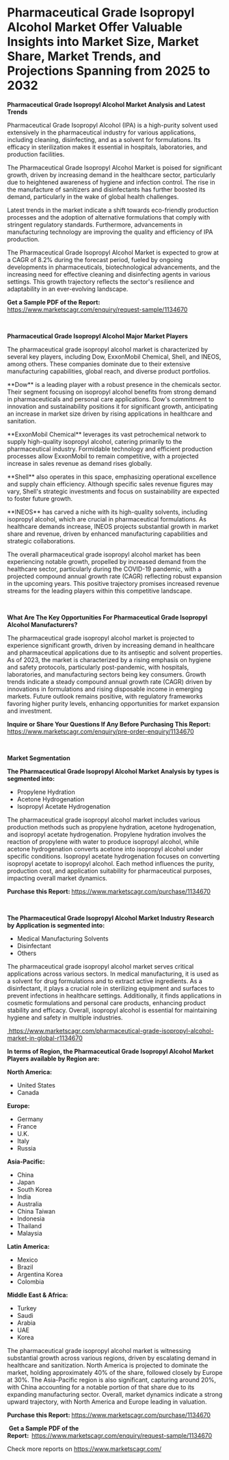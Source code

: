 <p><h1>Pharmaceutical Grade Isopropyl Alcohol Market Offer Valuable Insights into Market Size, Market Share, Market Trends, and Projections Spanning from 2025 to 2032</h1></p><p><strong>Pharmaceutical Grade Isopropyl Alcohol Market Analysis and Latest Trends</strong></p>
<p><p>Pharmaceutical Grade Isopropyl Alcohol (IPA) is a high-purity solvent used extensively in the pharmaceutical industry for various applications, including cleaning, disinfecting, and as a solvent for formulations. Its efficacy in sterilization makes it essential in hospitals, laboratories, and production facilities. </p><p>The Pharmaceutical Grade Isopropyl Alcohol Market is poised for significant growth, driven by increasing demand in the healthcare sector, particularly due to heightened awareness of hygiene and infection control. The rise in the manufacture of sanitizers and disinfectants has further boosted its demand, particularly in the wake of global health challenges. </p><p>Latest trends in the market indicate a shift towards eco-friendly production processes and the adoption of alternative formulations that comply with stringent regulatory standards. Furthermore, advancements in manufacturing technology are improving the quality and efficiency of IPA production. </p><p>The Pharmaceutical Grade Isopropyl Alcohol Market is expected to grow at a CAGR of 8.2% during the forecast period, fueled by ongoing developments in pharmaceuticals, biotechnological advancements, and the increasing need for effective cleaning and disinfecting agents in various settings. This growth trajectory reflects the sector's resilience and adaptability in an ever-evolving landscape.</p></p>
<p><strong>Get a Sample PDF of the Report:&nbsp;</strong> <a href="https://www.marketscagr.com/enquiry/request-sample/1134670?utm_campaign=2485&utm_medium=2&utm_source=Github&utm_content=ia&utm_term=25032025&utm_id=pharmaceutical-grade-isopropyl-alcohol">https://www.marketscagr.com/enquiry/request-sample/1134670</a></p>
<p>&nbsp;</p>
<p><strong>Pharmaceutical Grade Isopropyl Alcohol Major Market Players</strong></p>
<p><p>The pharmaceutical grade isopropyl alcohol market is characterized by several key players, including Dow, ExxonMobil Chemical, Shell, and INEOS, among others. These companies dominate due to their extensive manufacturing capabilities, global reach, and diverse product portfolios.</p><p>**Dow** is a leading player with a robust presence in the chemicals sector. Their segment focusing on isopropyl alcohol benefits from strong demand in pharmaceuticals and personal care applications. Dow's commitment to innovation and sustainability positions it for significant growth, anticipating an increase in market size driven by rising applications in healthcare and sanitation. </p><p>**ExxonMobil Chemical** leverages its vast petrochemical network to supply high-quality isopropyl alcohol, catering primarily to the pharmaceutical industry. Formidable technology and efficient production processes allow ExxonMobil to remain competitive, with a projected increase in sales revenue as demand rises globally.</p><p>**Shell** also operates in this space, emphasizing operational excellence and supply chain efficiency. Although specific sales revenue figures may vary, Shell's strategic investments and focus on sustainability are expected to foster future growth.</p><p>**INEOS** has carved a niche with its high-quality solvents, including isopropyl alcohol, which are crucial in pharmaceutical formulations. As healthcare demands increase, INEOS projects substantial growth in market share and revenue, driven by enhanced manufacturing capabilities and strategic collaborations.</p><p>The overall pharmaceutical grade isopropyl alcohol market has been experiencing notable growth, propelled by increased demand from the healthcare sector, particularly during the COVID-19 pandemic, with a projected compound annual growth rate (CAGR) reflecting robust expansion in the upcoming years. This positive trajectory promises increased revenue streams for the leading players within this competitive landscape.</p></p>
<p>&nbsp;</p>
<p><strong>What Are The Key Opportunities For Pharmaceutical Grade Isopropyl Alcohol Manufacturers?</strong></p>
<p><p>The pharmaceutical grade isopropyl alcohol market is projected to experience significant growth, driven by increasing demand in healthcare and pharmaceutical applications due to its antiseptic and solvent properties. As of 2023, the market is characterized by a rising emphasis on hygiene and safety protocols, particularly post-pandemic, with hospitals, laboratories, and manufacturing sectors being key consumers. Growth trends indicate a steady compound annual growth rate (CAGR) driven by innovations in formulations and rising disposable income in emerging markets. Future outlook remains positive, with regulatory frameworks favoring higher purity levels, enhancing opportunities for market expansion and investment.</p></p>
<p><strong>Inquire or Share Your Questions If Any Before Purchasing This Report:</strong> <a href="https://www.marketscagr.com/enquiry/pre-order-enquiry/1134670?utm_campaign=2485&utm_medium=2&utm_source=Github&utm_content=ia&utm_term=25032025&utm_id=pharmaceutical-grade-isopropyl-alcohol">https://www.marketscagr.com/enquiry/pre-order-enquiry/1134670</a></p>
<p>&nbsp;</p>
<p><strong>Market Segmentation</strong></p>
<p><strong>The Pharmaceutical Grade Isopropyl Alcohol Market Analysis by types is segmented into:</strong></p>
<p><ul><li>Propylene Hydration</li><li>Acetone Hydrogenation</li><li>Isopropyl Acetate Hydrogenation</li></ul></p>
<p><p>The pharmaceutical grade isopropyl alcohol market includes various production methods such as propylene hydration, acetone hydrogenation, and isopropyl acetate hydrogenation. Propylene hydration involves the reaction of propylene with water to produce isopropyl alcohol, while acetone hydrogenation converts acetone into isopropyl alcohol under specific conditions. Isopropyl acetate hydrogenation focuses on converting isopropyl acetate to isopropyl alcohol. Each method influences the purity, production cost, and application suitability for pharmaceutical purposes, impacting overall market dynamics.</p></p>
<p><strong>Purchase this Report:&nbsp;</strong><a href="https://www.marketscagr.com/purchase/1134670?utm_campaign=2485&utm_medium=2&utm_source=Github&utm_content=ia&utm_term=25032025&utm_id=pharmaceutical-grade-isopropyl-alcohol">https://www.marketscagr.com/purchase/1134670</a></p>
<p>&nbsp;</p>
<p><strong>The Pharmaceutical Grade Isopropyl Alcohol Market Industry Research by Application is segmented into:</strong></p>
<p><ul><li>Medical Manufacturing Solvents</li><li>Disinfectant</li><li>Others</li></ul></p>
<p><p>The pharmaceutical grade isopropyl alcohol market serves critical applications across various sectors. In medical manufacturing, it is used as a solvent for drug formulations and to extract active ingredients. As a disinfectant, it plays a crucial role in sterilizing equipment and surfaces to prevent infections in healthcare settings. Additionally, it finds applications in cosmetic formulations and personal care products, enhancing product stability and efficacy. Overall, isopropyl alcohol is essential for maintaining hygiene and safety in multiple industries.</p></p>
<p><a href="https://www.marketscagr.com/pharmaceutical-grade-isopropyl-alcohol-market-in-global-r1134670?utm_campaign=2485&utm_medium=2&utm_source=Github&utm_content=ia&utm_term=25032025&utm_id=pharmaceutical-grade-isopropyl-alcohol">&nbsp;https://www.marketscagr.com/pharmaceutical-grade-isopropyl-alcohol-market-in-global-r1134670</a></p>
<p><strong>In terms of Region, the Pharmaceutical Grade Isopropyl Alcohol Market Players available by Region are:</strong></p>
<p>
    <p> <strong> North America: </strong>
        <ul>
            <li>United States</li>
            <li>Canada</li>
        </ul>
        </p> 
    <p> <strong> Europe: </strong>
        <ul>
            <li>Germany</li>
            <li>France</li>
            <li>U.K.</li>
            <li>Italy</li>
            <li>Russia</li>
        </ul>
        </p> 
    <p> <strong> Asia-Pacific: </strong>
        <ul>
            <li>China</li>
            <li>Japan</li>
            <li>South Korea</li>
            <li>India</li>
            <li>Australia</li>
            <li>China Taiwan</li>
            <li>Indonesia</li>
            <li>Thailand</li>
            <li>Malaysia</li>
        </ul>
        </p> 
    <p> <strong> Latin America: </strong>
        <ul>
            <li>Mexico</li>
            <li>Brazil</li>
            <li>Argentina Korea</li>
            <li>Colombia</li>
        </ul>
        </p> 
    <p> <strong> Middle East & Africa: </strong>
        <ul>
            <li>Turkey</li>
            <li>Saudi</li>
            <li>Arabia</li>
            <li>UAE</li>
            <li>Korea</li>
        </ul>
    </p>
    </p>
<p><p>The pharmaceutical grade isopropyl alcohol market is witnessing substantial growth across various regions, driven by escalating demand in healthcare and sanitization. North America is projected to dominate the market, holding approximately 40% of the share, followed closely by Europe at 30%. The Asia-Pacific region is also significant, capturing around 20%, with China accounting for a notable portion of that share due to its expanding manufacturing sector. Overall, market dynamics indicate a strong upward trajectory, with North America and Europe leading in valuation.</p></p>
<p><strong>Purchase this Report: </strong><a href="https://www.marketscagr.com/purchase/1134670?utm_campaign=2485&utm_medium=2&utm_source=Github&utm_content=ia&utm_term=25032025&utm_id=pharmaceutical-grade-isopropyl-alcohol">https://www.marketscagr.com/purchase/1134670</a></p>
<p>&nbsp;<strong>Get a Sample PDF of the Report:&nbsp;&nbsp;</strong><a href="https://www.marketscagr.com/enquiry/request-sample/1134670?utm_campaign=2485&utm_medium=2&utm_source=Github&utm_content=ia&utm_term=25032025&utm_id=pharmaceutical-grade-isopropyl-alcohol">https://www.marketscagr.com/enquiry/request-sample/1134670</a></p>
<p><strong></strong></p>
<p>Check more reports on <a href="https://www.marketscagr.com/?utm_campaign=2485&utm_medium=2&utm_source=Github&utm_content=ia&utm_term=25032025&utm_id=pharmaceutical-grade-isopropyl-alcohol">https://www.marketscagr.com/</a></p>